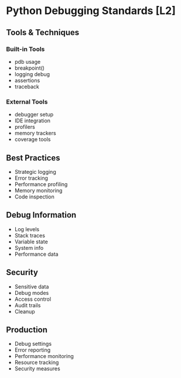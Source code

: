 # Python Debugging Standards [L2]

## Tools & Techniques
### Built-in Tools
- pdb usage
- breakpoint()
- logging debug
- assertions
- traceback

### External Tools
- debugger setup
- IDE integration
- profilers
- memory trackers
- coverage tools

## Best Practices
- Strategic logging
- Error tracking
- Performance profiling
- Memory monitoring
- Code inspection

## Debug Information
- Log levels
- Stack traces
- Variable state
- System info
- Performance data

## Security
- Sensitive data
- Debug modes
- Access control
- Audit trails
- Cleanup

## Production
- Debug settings
- Error reporting
- Performance monitoring
- Resource tracking
- Security measures